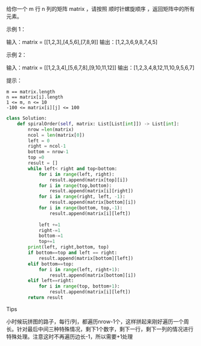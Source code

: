 给你一个 m 行 n 列的矩阵 matrix ，请按照 顺时针螺旋顺序 ，返回矩阵中的所有元素。

 

示例 1：

输入：matrix = [[1,2,3],[4,5,6],[7,8,9]]
输出：[1,2,3,6,9,8,7,4,5]

示例 2：

输入：matrix = [[1,2,3,4],[5,6,7,8],[9,10,11,12]]
输出：[1,2,3,4,8,12,11,10,9,5,6,7]

 

提示：

    m == matrix.length
    n == matrix[i].length
    1 <= m, n <= 10
    -100 <= matrix[i][j] <= 100



```python
class Solution:
    def spiralOrder(self, matrix: List[List[int]]) -> List[int]:
        nrow =len(matrix)
        ncol = len(matrix[0])
        left = 0 
        right = ncol-1
        bottom = nrow-1
        top =0
        result = [] 
        while left< right and top<bottom:
            for i in range(left, right):
                result.append(matrix[top][i])
            for i in range(top,bottom):
                result.append(matrix[i][right])
            for i in range(right, left, -1):
                result.append(matrix[bottom][i])
            for i in range(bottom, top,-1):
                result.append(matrix[i][left])
            
            left +=1
            right-=1
            bottom-=1
            top+=1
        print(left, right,bottom, top)
        if bottom==top and left == right:
            result.append(matrix[bottom][left])
        elif bottom==top:
            for i in range(left, right+1):
                result.append(matrix[bottom][i])
        elif left==right:
            for i in range(top, bottom+1):
                result.append(matrix[i][left])
        return result 

```



Tips

小时候玩拼图的路子，每行/列，都遍历nrow-1个，这样拼起来刚好遍历一个周长。针对最后中间三种特殊情况，剩下1个数字，剩下一行，剩下一列的情况进行特殊处理。注意这时不再遍历边长-1，所以需要+1处理








